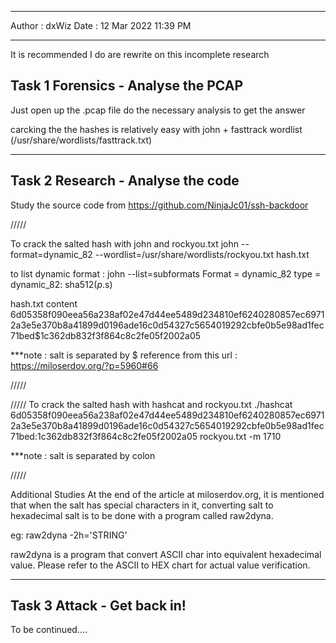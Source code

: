 ***************

Author : dxWiz
Date : 12 Mar 2022 11:39 PM


**************


It is recommended I do are rewrite on this incomplete research


Task 1 Forensics - Analyse the PCAP 
---
Just open up the .pcap file do the necessary analysis to get the answer

carcking the the hashes is relatively easy with john + fasttrack wordlist (/usr/share/wordlists/fasttrack.txt)
******

Task 2 Research - Analyse the code 
---
Study the source code from https://github.com/NinjaJc01/ssh-backdoor

/////

To crack the salted hash with john and rockyou.txt
john --format=dynamic_82 --wordlist=/usr/share/wordlists/rockyou.txt hash.txt 


to list dynamic format : john --list=subformats
Format = dynamic_82  type = dynamic_82: sha512($p.$s)


hash.txt content
6d05358f090eea56a238af02e47d44ee5489d234810ef6240280857ec69712a3e5e370b8a41899d0196ade16c0d54327c5654019292cbfe0b5e98ad1fec71bed$1c362db832f3f864c8c2fe05f2002a05

***note : salt is separated by $ reference from this url : https://miloserdov.org/?p=5960#66

/////

/////
To crack the salted hash with hashcat and rockyou.txt
./hashcat 6d05358f090eea56a238af02e47d44ee5489d234810ef6240280857ec69712a3e5e370b8a41899d0196ade16c0d54327c5654019292cbfe0b5e98ad1fec71bed:1c362db832f3f864c8c2fe05f2002a05 rockyou.txt -m 1710

***note : salt is separated by colon

/////

Additional Studies
At the end of the article at miloserdov.org, it is mentioned that when the salt has special characters in it, converting salt to hexadecimal salt is to be done with a program called raw2dyna.

eg: raw2dyna -2h='STRING'


raw2dyna is a program that convert ASCII char into equivalent hexadecimal value. Please refer to the ASCII to HEX chart for actual value verification. 

----------------------------------------

Task 3 Attack - Get back in! 
---
To be continued....
